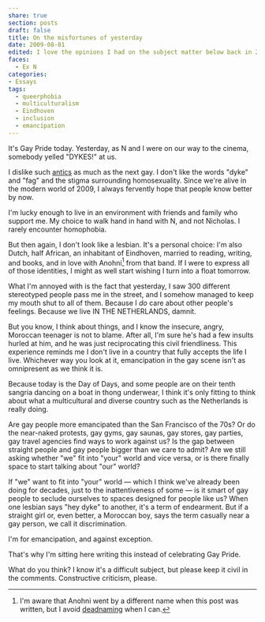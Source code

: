 ```yaml
---
share: true
section: posts
draft: false
title: On the misfortunes of yesterday
date: 2009-08-01
edited: I love the opinions I had on the subject matter below back in 2009. Please know that my views have adapted along with what I've learnt about queer emancipation over the last thirteen years.
faces:
  - Ex N
categories:
- Essays
tags:
  - queerphobia
  - multiculturalism
  - Eindhoven
  - inclusion
  - emancipation
---
```



It's Gay Pride today. Yesterday, as N and I were on our way to the cinema, somebody yelled "DYKES!" at us.

I dislike such [antics](https://en.wikipedia.org/wiki/Homophobia) as much as the next gay. I don't like the words "dyke" and "fag" and the stigma surrounding homosexuality. Since we're alive in the modern world of 2009, I always fervently hope that people know better by now.

I'm lucky enough to live in an environment with friends and family who support me. My choice to walk hand in hand with N, and not Nicholas. I rarely encounter homophobia.

But then again, I don't look like a lesbian. It's a personal choice: I'm also Dutch, half African, an inhabitant of Eindhoven, married to reading, writing, and books, and in love with Anohni[^1] from that band. If I were to express all of those identities, I might as well start wishing I turn into a float tomorrow.

What I'm annoyed with is the fact that yesterday, I saw 300 different stereotyped people pass me in the street, and I somehow managed to keep my mouth shut to all of them. Because I *do* care about other people's feelings. Because we live IN THE NETHERLANDS, damnit. 

But you know, I think about things, and I know the insecure, angry, Moroccan teenager is not to blame. After all, I'm sure he's had a few insults hurled at him, and he was just reciprocating this civil friendliness. This experience reminds me I don't live in a country that fully accepts the life I live. Whichever way you look at it, emancipation in the gay scene isn't as omnipresent as we think it is.

Because today is the Day of Days, and some people are on their tenth sangria dancing on a boat in thong underwear, I think it's only fitting to think about what a multicultural and diverse country such as the Netherlands is really doing.

Are gay people more emancipated than the San Francisco of the 70s? Or do the near-naked protests, gay gyms, gay saunas, gay stores, gay parties, gay travel agencies find ways to work against us? Is the gap between straight people and gay people bigger than we care to admit? Are we still asking whether "we" fit into "your" world and vice versa, or is there finally space to start talking about "our" world? 

If "we" want to fit into "your" world — which I think we've already been doing for decades, just to the inattentiveness of some — is it smart of gay people to seclude ourselves to spaces designed for people like us? When one lesbian says "hey dyke" to another, it's a term of endearment. But if a straight girl or, even better, a Moroccan boy, says the term casually near a gay person, we call it discrimination. 

I'm for emancipation, and against exception.

That's why I'm sitting here writing this instead of celebrating Gay Pride.

What do you think? I know it's a difficult subject, but please keep it civil in the comments. Constructive criticism, please. 

[^1]: I'm aware that Anohni went by a different name when this post was written, but I avoid [deadnaming](https://en.wikipedia.org/wiki/Deadnaming) when I can.